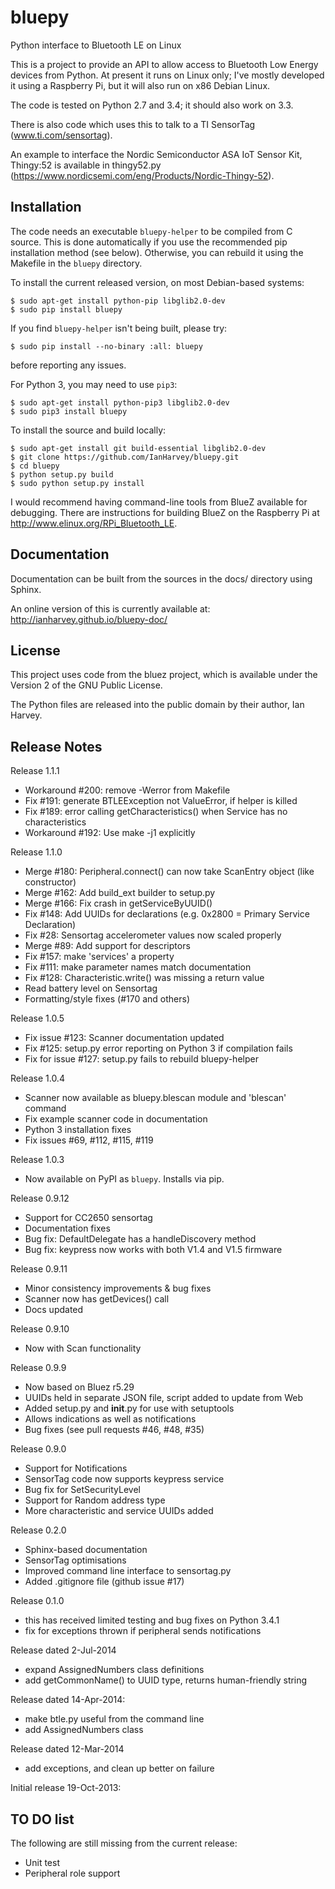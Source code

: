 bluepy
======

Python interface to Bluetooth LE on Linux

This is a project to provide an API to allow access to Bluetooth Low Energy devices
from Python. At present it runs on Linux only; I've mostly developed it using a
Raspberry Pi, but it will also run on x86 Debian Linux.

The code is tested on Python 2.7 and 3.4; it should also work on 3.3.

There is also code which uses this to talk to a TI SensorTag (www.ti.com/sensortag).

An example to interface the Nordic Semiconductor ASA IoT Sensor Kit, Thingy:52 is available 
in thingy52.py (https://www.nordicsemi.com/eng/Products/Nordic-Thingy-52).

Installation
------------

The code needs an executable `bluepy-helper` to be compiled from C source. This is done
automatically if you use the recommended pip installation method (see below). Otherwise,
you can rebuild it using the Makefile in the `bluepy` directory.

To install the current released version, on most Debian-based systems:

    $ sudo apt-get install python-pip libglib2.0-dev
    $ sudo pip install bluepy
    
If you find `bluepy-helper` isn't being built, please try:

    $ sudo pip install --no-binary :all: bluepy

before reporting any issues.

For Python 3, you may need to use `pip3`:

    $ sudo apt-get install python-pip3 libglib2.0-dev
    $ sudo pip3 install bluepy

To install the source and build locally:

    $ sudo apt-get install git build-essential libglib2.0-dev
    $ git clone https://github.com/IanHarvey/bluepy.git
    $ cd bluepy
    $ python setup.py build
    $ sudo python setup.py install

I would recommend having command-line tools from BlueZ available for debugging. There
are instructions for building BlueZ on the Raspberry Pi at http://www.elinux.org/RPi_Bluetooth_LE.

Documentation
-------------

Documentation can be built from the sources in the docs/ directory using Sphinx.

An online version of this is currently available at: http://ianharvey.github.io/bluepy-doc/

License
-------

This project uses code from the bluez project, which is available under the Version 2
of the GNU Public License.

The Python files are released into the public domain by their author, Ian Harvey.

Release Notes
-------------

Release 1.1.1
- Workaround #200: remove -Werror from Makefile
- Fix #191: generate BTLEException not ValueError, if helper is killed
- Fix #189: error calling getCharacteristics() when Service has no characteristics
- Workaround #192: Use make -j1 explicitly

Release 1.1.0
- Merge #180: Peripheral.connect() can now take ScanEntry object (like constructor)
- Merge #162: Add build_ext builder to setup.py
- Merge #166: Fix crash in getServiceByUUID()
- Fix #148: Add UUIDs for declarations (e.g. 0x2800 = Primary Service Declaration)
- Fix #28: Sensortag accelerometer values now scaled properly
- Merge #89: Add support for descriptors
- Fix #157: make 'services' a property
- Fix #111: make parameter names match documentation
- Fix #128: Characteristic.write() was missing a return value
- Read battery level on Sensortag
- Formatting/style fixes (#170 and others)

Release 1.0.5
- Fix issue #123: Scanner documentation updated
- Fix #125: setup.py error reporting on Python 3 if compilation fails
- Fix for issue #127: setup.py fails to rebuild bluepy-helper 

Release 1.0.4
- Scanner now available as bluepy.blescan module and 'blescan' command
- Fix example scanner code in documentation
- Python 3 installation fixes
- Fix issues #69, #112, #115, #119

Release 1.0.3
- Now available on PyPI as `bluepy`. Installs via pip.

Release 0.9.12
- Support for CC2650 sensortag
- Documentation fixes
- Bug fix: DefaultDelegate has a handleDiscovery method
- Bug fix: keypress now works with both V1.4 and V1.5 firmware 


Release 0.9.11

- Minor consistency improvements & bug fixes
- Scanner now has getDevices() call
- Docs updated

Release 0.9.10

- Now with Scan functionality

Release 0.9.9

- Now based on Bluez r5.29
- UUIDs held in separate JSON file, script added to update from Web
- Added setup.py and __init__.py for use with setuptools
- Allows indications as well as notifications
- Bug fixes (see pull requests #46, #48, #35)

Release 0.9.0
- Support for Notifications
- SensorTag code now supports keypress service
- Bug fix for SetSecurityLevel
- Support for Random address type
- More characteristic and service UUIDs added

Release 0.2.0

- Sphinx-based documentation
- SensorTag optimisations 
- Improved command line interface to sensortag.py
- Added .gitignore file (github issue #17)

Release 0.1.0
- this has received limited testing and bug fixes on Python 3.4.1
- fix for exceptions thrown if peripheral sends notifications

Release dated 2-Jul-2014

- expand AssignedNumbers class definitions
- add getCommonName() to UUID type, returns human-friendly string

Release dated 14-Apr-2014:

- make btle.py useful from the command line
- add AssignedNumbers class

Release dated 12-Mar-2014
- add exceptions, and clean up better on failure

Initial release 19-Oct-2013:

TO DO list
----------

The following are still missing from the current release:
- Unit test 
- Peripheral role support



